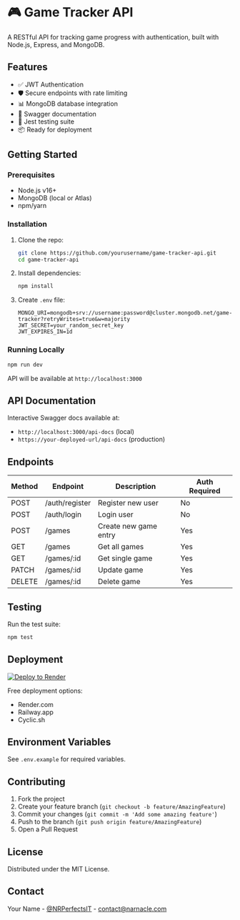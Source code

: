 # 🎮 Game Tracker API

A RESTful API for tracking game progress with authentication, built with Node.js, Express, and MongoDB.

## Features

- ✅ JWT Authentication
- 🛡️ Secure endpoints with rate limiting
- 📊 MongoDB database integration
- 📝 Swagger documentation
- 🧪 Jest testing suite
- 📦 Ready for deployment

## Getting Started

### Prerequisites
- Node.js v16+
- MongoDB (local or Atlas)
- npm/yarn

### Installation
1. Clone the repo:
   ```bash
   git clone https://github.com/yourusername/game-tracker-api.git
   cd game-tracker-api
   ```
2. Install dependencies:
   ```bash
   npm install
   ```
3. Create `.env` file:
   ```env
   MONGO_URI=mongodb+srv://username:password@cluster.mongodb.net/game-tracker?retryWrites=true&w=majority
   JWT_SECRET=your_random_secret_key
   JWT_EXPIRES_IN=1d
   ```

### Running Locally
```bash
npm run dev
```
API will be available at `http://localhost:3000`

## API Documentation
Interactive Swagger docs available at:
- `http://localhost:3000/api-docs` (local)
- `https://your-deployed-url/api-docs` (production)

## Endpoints
| Method | Endpoint       | Description            | Auth Required |
|--------|---------------|------------------------|---------------|
| POST   | /auth/register| Register new user      | No            |
| POST   | /auth/login   | Login user             | No            |
| POST   | /games        | Create new game entry  | Yes           |
| GET    | /games        | Get all games          | Yes           |
| GET    | /games/:id    | Get single game        | Yes           |
| PATCH  | /games/:id    | Update game            | Yes           |
| DELETE | /games/:id    | Delete game            | Yes           |

## Testing
Run the test suite:
```bash
npm test
```

## Deployment
[![Deploy to Render](https://render.com/images/deploy-to-render-button.svg)](https://render.com/deploy)

Free deployment options:
- Render.com
- Railway.app
- Cyclic.sh

## Environment Variables
See `.env.example` for required variables.

## Contributing
1. Fork the project
2. Create your feature branch (`git checkout -b feature/AmazingFeature`)
3. Commit your changes (`git commit -m 'Add some amazing feature'`)
4. Push to the branch (`git push origin feature/AmazingFeature`)
5. Open a Pull Request

## License
Distributed under the MIT License.

## Contact
Your Name - [@NRPerfectsIT]([https://twitter.com/yourtwitter](https://x.com/NRPerfectsIt)) - contact@narnacle.com
